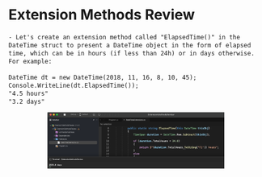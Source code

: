 # Extension Methods Review

    - Let's create an extension method called "ElapsedTime()" in the DateTime struct to present a DateTime object in the form of elapsed time, which can be in hours (if less than 24h) or in days otherwise. For example:

    DateTime dt = new DateTime(2018, 11, 16, 8, 10, 45);
    Console.WriteLine(dt.ElapsedTime());
    "4.5 hours"
    "3.2 days"

<p align="center">
  <img src="./screenshots/example1.png" width="350" title="Console">
</p>

